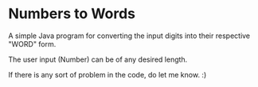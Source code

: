 # Numbers to Words

A simple Java program for converting the input digits into their respective "WORD" form. 

The user input (Number) can be of any desired length.

If there is any sort of problem in the code, do let me know. :)
